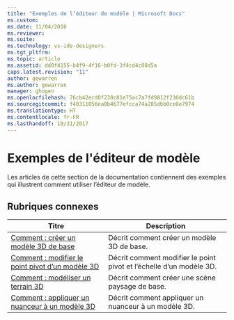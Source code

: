 ```yaml
---
title: "Exemples de l’éditeur de modèle | Microsoft Docs"
ms.custom: 
ms.date: 11/04/2016
ms.reviewer: 
ms.suite: 
ms.technology: vs-ide-designers
ms.tgt_pltfrm: 
ms.topic: article
ms.assetid: dd0f4155-b4f9-4f16-b0fd-3f4cd4c80d5a
caps.latest.revision: "11"
author: gewarren
ms.author: gewarren
manager: ghogen
ms.openlocfilehash: 76cb42ecd0f230c81e75ac7a7fd9812f230dc61b
ms.sourcegitcommit: f40311056ea0b4677efcca74a285dbb0ce0e7974
ms.translationtype: HT
ms.contentlocale: fr-FR
ms.lasthandoff: 10/31/2017
---
```

# <a name="model-editor-examples"></a>Exemples de l'éditeur de modèle
Les articles de cette section de la documentation contiennent des exemples qui illustrent comment utiliser l’éditeur de modèle.  
  
## <a name="related-topics"></a>Rubriques connexes  
  
|Titre|Description|  
|-----------|-----------------|  
|[Comment : créer un modèle 3D de base](../designers/how-to-create-a-basic-3-d-model.md)|Décrit comment créer un modèle 3D de base.|  
|[Comment : modifier le point pivot d’un modèle 3D](../designers/how-to-modify-the-pivot-point-of-a-3-d-model.md)|Décrit comment modifier le point pivot et l’échelle d’un modèle 3D.|  
|[Comment : modéliser un terrain 3D](../designers/how-to-model-3-d-terrain.md)|Décrit comment créer une scène paysage de base.|  
|[Comment : appliquer un nuanceur à un modèle 3D](../designers/how-to-apply-a-shader-to-a-3-d-model.md)|Décrit comment appliquer un nuanceur à un modèle 3D.|